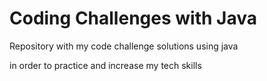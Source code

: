 # Coding Challenges with Java 

Repository with my code challenge solutions using java

in order to practice and increase my tech skills
